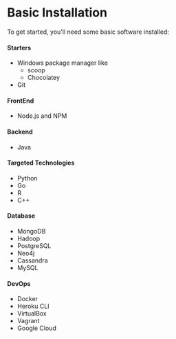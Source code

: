 # Basic Installation

To get started, you'll need some basic software installed:

#### Starters

* Windows package manager like 
  * scoop
  * Chocolatey
* Git

#### FrontEnd

* Node.js and NPM

#### Backend

* Java

#### Targeted Technologies

* Python
* Go
* R
* C++

#### Database

* MongoDB
* Hadoop
* PostgreSQL
* Neo4j
* Cassandra
* MySQL

#### DevOps

* Docker
* Heroku CLI
* VirtualBox
* Vagrant
* Google Cloud






